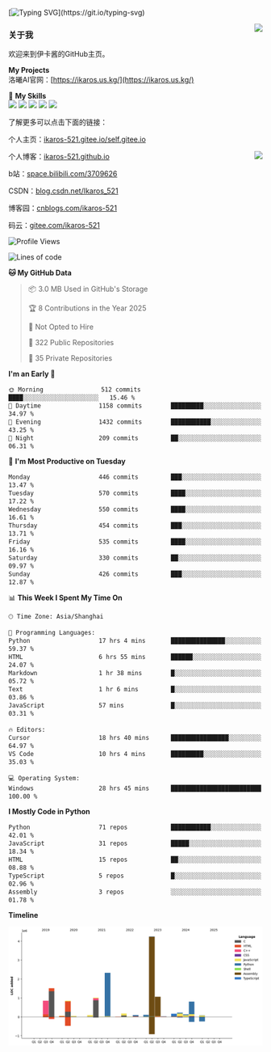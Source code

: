 [![Typing SVG](https://readme-typing-svg.herokuapp.com?size=25&duration=3000&color=8C43EA&vCenter=true&width=200&height=40&lines=Hi+Welcome+%F0%9F%91%8B%F0%9F%8F%BB;I'm+Love丶伊卡洛斯~~)](https://git.io/typing-svg)

<a href="#">
  <img align="right" src="https://github-readme-stats.vercel.app/api?username=Ikaros-521&count_private=true&show_icons=true&bg_color=15,f2f7fd,E0EAFC" />
</a>

### 关于我

欢迎来到伊卡酱的GitHub主页。

**My Projects**  
洛曦AI官网：[https://ikaros.us.kg/](https://ikaros.us.kg/)  

🌟 **My Skills**  
![](https://img.shields.io/badge/-C-A8B9CC?style=flat-square&logo=C&logoColor=fff)
![](https://img.shields.io/badge/-Python-3776AB?style=flat-square&logo=Python&logoColor=fff)
![](https://img.shields.io/badge/-JavaScript-F7DF1E?style=flat-square&logo=JavaScript&logoColor=fff)
![](https://img.shields.io/badge/-C++-00599C?style=flat-square&logo=Cpp&logoColor=fff)
![](https://img.shields.io/badge/-Linux-000000?style=flat-square&logo=Linux&logoColor=fff)

了解更多可以点击下面的链接：  

个人主页：[ikaros-521.gitee.io/self.gitee.io](https://ikaros-521.gitee.io/self.gitee.io/)  

<img align='right' src="https://github.com/Ikaros-521/Ikaros-521/assets/40910637/3a5e50bc-91dc-4aa5-b7a0-8b27ad1c2b33" height="330">

个人博客：[ikaros-521.github.io](https://ikaros-521.github.io/)  

b站：[space.bilibili.com/3709626](https://space.bilibili.com/3709626)  

CSDN：[blog.csdn.net/Ikaros_521](https://blog.csdn.net/Ikaros_521)  

博客园：[cnblogs.com/ikaros-521](https://www.cnblogs.com/ikaros-521)  

码云：[gitee.com/ikaros-521](https://gitee.com/ikaros-521)  


<!--START_SECTION:waka-->
![Profile Views](http://img.shields.io/badge/Profile%20Views-8-blue)

![Lines of code](https://img.shields.io/badge/From%20Hello%20World%20I%27ve%20Written-13.8%20million%20lines%20of%20code-blue)

**🐱 My GitHub Data** 

> 📦 3.0 MB Used in GitHub's Storage 
 > 
> 🏆 8 Contributions in the Year 2025
 > 
> 🚫 Not Opted to Hire
 > 
> 📜 322 Public Repositories 
 > 
> 🔑 35 Private Repositories 
 > 
**I'm an Early 🐤** 

```text
🌞 Morning                512 commits         ████░░░░░░░░░░░░░░░░░░░░░   15.46 % 
🌆 Daytime                1158 commits        █████████░░░░░░░░░░░░░░░░   34.97 % 
🌃 Evening                1432 commits        ███████████░░░░░░░░░░░░░░   43.25 % 
🌙 Night                  209 commits         ██░░░░░░░░░░░░░░░░░░░░░░░   06.31 % 
```
📅 **I'm Most Productive on Tuesday** 

```text
Monday                   446 commits         ███░░░░░░░░░░░░░░░░░░░░░░   13.47 % 
Tuesday                  570 commits         ████░░░░░░░░░░░░░░░░░░░░░   17.22 % 
Wednesday                550 commits         ████░░░░░░░░░░░░░░░░░░░░░   16.61 % 
Thursday                 454 commits         ███░░░░░░░░░░░░░░░░░░░░░░   13.71 % 
Friday                   535 commits         ████░░░░░░░░░░░░░░░░░░░░░   16.16 % 
Saturday                 330 commits         ██░░░░░░░░░░░░░░░░░░░░░░░   09.97 % 
Sunday                   426 commits         ███░░░░░░░░░░░░░░░░░░░░░░   12.87 % 
```


📊 **This Week I Spent My Time On** 

```text
🕑︎ Time Zone: Asia/Shanghai

💬 Programming Languages: 
Python                   17 hrs 4 mins       ███████████████░░░░░░░░░░   59.37 % 
HTML                     6 hrs 55 mins       ██████░░░░░░░░░░░░░░░░░░░   24.07 % 
Markdown                 1 hr 38 mins        █░░░░░░░░░░░░░░░░░░░░░░░░   05.72 % 
Text                     1 hr 6 mins         █░░░░░░░░░░░░░░░░░░░░░░░░   03.86 % 
JavaScript               57 mins             █░░░░░░░░░░░░░░░░░░░░░░░░   03.31 % 

🔥 Editors: 
Cursor                   18 hrs 40 mins      ████████████████░░░░░░░░░   64.97 % 
VS Code                  10 hrs 4 mins       █████████░░░░░░░░░░░░░░░░   35.03 % 

💻 Operating System: 
Windows                  28 hrs 45 mins      █████████████████████████   100.00 % 
```

**I Mostly Code in Python** 

```text
Python                   71 repos            ███████████░░░░░░░░░░░░░░   42.01 % 
JavaScript               31 repos            █████░░░░░░░░░░░░░░░░░░░░   18.34 % 
HTML                     15 repos            ██░░░░░░░░░░░░░░░░░░░░░░░   08.88 % 
TypeScript               5 repos             █░░░░░░░░░░░░░░░░░░░░░░░░   02.96 % 
Assembly                 3 repos             ░░░░░░░░░░░░░░░░░░░░░░░░░   01.78 % 
```



**Timeline**

![Lines of Code chart](https://raw.githubusercontent.com/Ikaros-521/Ikaros-521/main/assets/bar_graph.png)


<!--END_SECTION:waka-->


<!--
**Ikaros-521/Ikaros-521** is a ✨ _special_ ✨ repository because its `README.md` (this file) appears on your GitHub profile.

Here are some ideas to get you started:

- 🔭 I’m currently working on ...
- 🌱 I’m currently learning ...
- 👯 I’m looking to collaborate on ...
- 🤔 I’m looking for help with ...
- 💬 Ask me about ...
- 📫 How to reach me: ...
- 😄 Pronouns: ...
- ⚡ Fun fact: ...
-->
